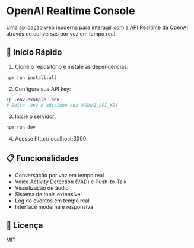 # OpenAI Realtime Console

Uma aplicação web moderna para interagir com a API Realtime da OpenAI através de conversas por voz em tempo real.

## 🚀 Início Rápido

1. Clone o repositório e instale as dependências:
```bash
npm run install:all
```

2. Configure sua API key:
```bash
cp .env.example .env
# Edite .env e adicione sua OPENAI_API_KEY
```

3. Inicie o servidor:
```bash
npm run dev
```

4. Acesse http://localhost:3000

## 📋 Funcionalidades

- Conversação por voz em tempo real
- Voice Activity Detection (VAD) e Push-to-Talk
- Visualização de áudio
- Sistema de tools extensível
- Log de eventos em tempo real
- Interface moderna e responsiva

## 📄 Licença

MIT